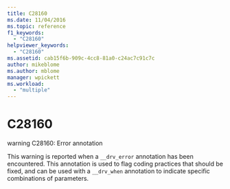```yaml
---
title: C28160
ms.date: 11/04/2016
ms.topic: reference
f1_keywords:
  - "C28160"
helpviewer_keywords:
  - "C28160"
ms.assetid: cab15f6b-909c-4cc8-81a0-c24ac7c91c7c
author: mikeblome
ms.author: mblome
manager: wpickett
ms.workload:
  - "multiple"
---
```

# C28160
warning C28160: Error annotation

 This warning is reported when a `__drv_error` annotation has been encountered. This annotation is used to flag coding practices that should be fixed, and can be used with a `__drv_when` annotation to indicate specific combinations of parameters.